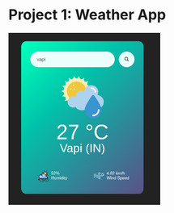 # Project 1: Weather App
<img src="https://raw.githubusercontent.com/Avii1099/javascriptProject/master/projectImages/weatherApp.png" alt="" style="width: 300px;">
